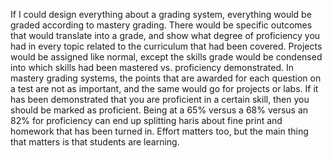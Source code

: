 
If I could design everything about a grading system, everything would be graded according to mastery grading. There would be specific outcomes that would translate into a grade, and show what degree of proficiency you had in every topic related to the curriculum that had been covered. Projects would be assigned like normal, except the skills grade would be condensed into which skills had been mastered vs. proficiency demonstrated. In mastery grading systems, the points that are awarded for each question on a test are not as important, and the same would go for projects or labs. If it has been demonstrated that you are proficient in a certain skill, then you should be marked as proficient. Being at a 65% versus a 68% versus an 82% for proficiency can end up splitting haris about fine print and homework that has been turned in. Effort matters too, but the main thing that matters is that students are learning.